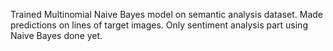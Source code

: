 Trained Multinomial Naive Bayes model on semantic analysis dataset. Made predictions on lines of target images. Only sentiment analysis part using Naive Bayes done yet.
